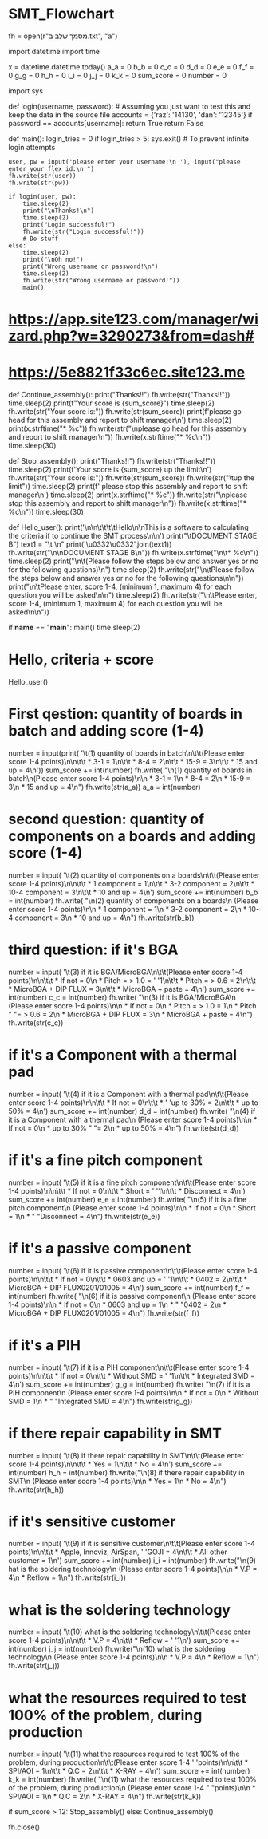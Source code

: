 # SMT_Flowchart
fh = open(r"מסמך שלב ב.txt", "a")

import datetime
import time

x = datetime.datetime.today()
a_a = 0
b_b = 0
c_c = 0
d_d = 0
e_e = 0
f_f = 0
g_g = 0
h_h = 0
i_i = 0
j_j = 0
k_k = 0
sum_score = 0
number = 0

import sys


def login(username, password):
    # Assuming you just want to test this and keep the data in the source file
    accounts = {'raz': '14130',
                'dan': '12345'}
    if password == accounts[username]:
        return True
    return False


def main():
    login_tries = 0
    if login_tries > 5:
        sys.exit()
        # To prevent infinite login attempts

    user, pw = input('please enter your username:\n '), input("please enter your flex id:\n ")
    fh.write(str(user))
    fh.write(str(pw))

    if login(user, pw):
        time.sleep(2)
        print("\nThanks!\n")
        time.sleep(2)
        print("Login successful!")
        fh.write(str("Login successful!"))
        # Do stuff
    else:
        time.sleep(2)
        print("\nOh no!")
        print("Wrong username or password!\n")
        time.sleep(2)
        fh.write(str("Wrong username or password!"))
        main()


# https://app.site123.com/manager/wizard.php?w=3290273&from=dash#
# https://5e8821f33c6ec.site123.me
def Continue_assembly():
    print("Thanks!!")
    fh.write(str("Thanks!!"))
    time.sleep(2)
    print(f"Your score is {sum_score}")
    time.sleep(2)
    fh.write(str("Your score is:"))
    fh.write(str(sum_score))
    print(f'please go head for this assembly and report to shift manager\n')
    time.sleep(2)
    print(x.strftime("* %c"))
    fh.write(str("\nplease go head for this assembly and report to shift manager\n"))
    fh.write(x.strftime("* %c\n"))
    time.sleep(30)


def Stop_assembly():
    print("Thanks!!")
    fh.write(str("Thanks!!"))
    time.sleep(2)
    print(f'Your score is {sum_score} up the limit\n')
    fh.write(str("Your score is:"))
    fh.write(str(sum_score))
    fh.write(str("\tup the limit"))
    time.sleep(2)
    print(f' please stop this assembly and report to shift manager\n')
    time.sleep(2)
    print(x.strftime("* %c"))
    fh.write(str("\nplease stop this assembly and report to shift manager\n"))
    fh.write(x.strftime("* %c\n"))
    time.sleep(30)


def Hello_user():
    print('\n\n\t\t\t\tHello\n\nThis is a software to calculating the criteria if to continue the SMT process\n\n')
    print("\tDOCUMENT STAGE B")
    text1 = "\t               \n"
    print('\u0332\u0332'.join(text1))
    fh.write(str("\n\nDOCUMENT STAGE B\n"))
    fh.write(x.strftime("\n\t* %c\n"))
    time.sleep(2)
    print("\n\t(Please follow the steps below and answer yes or no for the following questions)\n")
    time.sleep(2)
    fh.write(str("\n\tPlease follow the steps below and answer yes or no for the following questions\n\n"))
    print("\n\tPlease enter, score 1-4, (minimum 1, maximum 4) for each question you will be asked\n\n")
    time.sleep(2)
    fh.write(str("\n\tPlease enter, score 1-4, (minimum 1, maximum 4) for each question you will be asked\n\n"))


if __name__ == "__main__":
    main()
time.sleep(2)
# Hello, criteria + score
Hello_user()
# First qestion: quantity of boards in batch and adding score (1-4)
number = input(print(
    '\t(1) quantity of boards in batch\n\t\t(Please enter score 1-4 points)\n\n\t\t * 3-1 = 1\n\t\t * 8-4 = 2\n\t\t * 15-9 = 3\n\t\t * 15 and up = 4\n'))
sum_score += int(number)
fh.write(
    "\n(1) quantity of boards in batch\n(Please enter score 1-4 points)\n\n * 3-1 = 1\n * 8-4 = 2\n * 15-9 = 3\n * 15 and up = 4\n")
fh.write(str(a_a))
a_a = int(number)
# second question: quantity of components on a boards and adding score (1-4)
number = input(
    '\t(2) quantity of components on a boards\n\t\t(Please enter score 1-4 points)\n\n\t\t * 1 component = 1\n\t\t * 3-2 component = 2\n\t\t * 10-4 component = 3\n\t\t * 10 and up = 4\n')
sum_score += int(number)
b_b = int(number)
fh.write(
    "\n(2) quantity of components on a boards\n (Please enter score 1-4 points)\n\n * 1 component = 1\n * 3-2 component = 2\n * 10-4 component = 3\n * 10 and up = 4\n")
fh.write(str(b_b))
# third question: if it's BGA
number = input(
    '\t(3) if it is BGA/MicroBGA\n\t\t(Please enter score 1-4 points)\n\n\t\t * If not = 0\n * Pitch = > 1.0 = '
    '1\n\t\t * Pitch = > 0.6 = 2\n\t\t * MicroBGA + DIP FLUX = 3\n\t\t * MicroBGA + paste = 4\n')
sum_score += int(number)
c_c = int(number)
fh.write(
    "\n(3) if it is BGA/MicroBGA\n  (Please enter score 1-4 points)\n\n * If not = 0\n * Pitch = > 1.0 = 1\n * Pitch "
    "= > 0.6 = 2\n * MicroBGA + DIP FLUX = 3\n * MicroBGA + paste = 4\n")
fh.write(str(c_c))
# if it's a Component with a thermal pad
number = input(
    '\t(4) if it is a Component with a thermal pad\n\t\t(Please enter score 1-4 points)\n\n\t\t * If not = 0\n\t\t * '
    'up to 30% = 2\n\t\t * up to 50% = 4\n')
sum_score += int(number)
d_d = int(number)
fh.write(
    "\n(4) if it is a Component with a thermal pad\n  (Please enter score 1-4 points)\n\n * If not = 0\n * up to 30% "
    "= 2\n * up to 50% = 4\n")
fh.write(str(d_d))
# if it's a fine pitch component
number = input(
    '\t(5) if it is a fine pitch component\n\t\t(Please enter score 1-4 points)\n\n\t\t * If not = 0\n\t\t * Short = '
    '1\n\t\t * Disconnect = 4\n')
sum_score += int(number)
e_e = int(number)
fh.write(
    "\n(5) if it is a fine pitch component\n  (Please enter score 1-4 points)\n\n * If not = 0\n * Short = 1\n * "
    "Disconnect = 4\n")
fh.write(str(e_e))
# if it's a passive component
number = input(
    '\t(6) if it is passive component\n\t\t(Please enter score 1-4 points)\n\n\t\t * If not = 0\n\t\t * 0603 and up = '
    '1\n\t\t * 0402 = 2\n\t\t * MicroBGA + DIP FLUX0201/01005 = 4\n')
sum_score += int(number)
f_f = int(number)
fh.write(
    "\n(6) if it is passive component\n  (Please enter score 1-4 points)\n\n * If not = 0\n * 0603 and up = 1\n * "
    "0402 = 2\n * MicroBGA + DIP FLUX0201/01005 = 4\n")
fh.write(str(f_f))
# if it's a PIH
number = input(
    '\t(7) if it is a PIH component\n\t\t(Please enter score 1-4 points)\n\n\t\t * If not = 0\n\t\t * Without SMD = '
    '1\n\t\t * Integrated SMD = 4\n')
sum_score += int(number)
g_g = int(number)
fh.write(
    "\n(7) if it is a PIH component\n  (Please enter score 1-4 points)\n\n * If not = 0\n * Without SMD = 1\n * "
    "Integrated SMD = 4\n")
fh.write(str(g_g))
# if there repair capability in SMT
number = input(
    '\t(8) if there repair capability in SMT\n\t\t(Please enter score 1-4 points)\n\n\t\t * Yes = 1\n\t\t * No = 4\n')
sum_score += int(number)
h_h = int(number)
fh.write("\n(8) if there repair capability in SMT\n  (Please enter score 1-4 points)\n\n * Yes = 1\n * No = 4\n")
fh.write(str(h_h))
# if it's sensitive customer
number = input(
    '\t(9) if it is sensitive customer\n\t\t(Please enter score 1-4 points)\n\n\t\t * Apple, Innoviz, AirSpan, '
    'GOJI = 4\n\t\t * All other customer = 1\n')
sum_score += int(number)
i_i = int(number)
fh.write("\n(9) hat is the soldering technology\n  (Please enter score 1-4 points)\n\n * V.P = 4\n * Reflow = 1\n")
fh.write(str(i_i))
# what is the soldering technology
number = input(
    '\t(10) what is the soldering technology\n\t\t(Please enter score 1-4 points)\n\n\t\t * V.P = 4\n\t\t * Reflow = '
    '1\n')
sum_score += int(number)
j_j = int(number)
fh.write("\n(10) what is the soldering technology\n  (Please enter score 1-4 points)\n\n * V.P = 4\n * Reflow = 1\n")
fh.write(str(j_j))
# what the resources required to test 100% of the problem, during production
number = input(
    '\t(11) what the resources required to test 100% of the problem, during production\n\t\t(Please enter score 1-4 '
    'points)\n\n\t\t * SPI/AOI = 1\n\t\t * Q.C = 2\n\t\t * X-RAY = 4\n')
sum_score += int(number)
k_k = int(number)
fh.write(
    "\n(11) what the resources required to test 100% of the problem, during production\n  (Please enter score 1-4 "
    "points)\n\n * SPI/AOI = 1\n * Q.C = 2\n * X-RAY = 4\n")
fh.write(str(k_k))

if sum_score > 12:
    Stop_assembly()
else:
    Continue_assembly()

fh.close()
